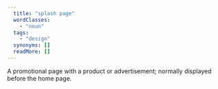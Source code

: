 ```yaml
---
  title: "splash page"
  wordClasses: 
    - "noun"
  tags: 
    - "design"
  synonyms: []
  readMore: []
---
```

A promotional page with a product or advertisement; normally displayed before the home page.
